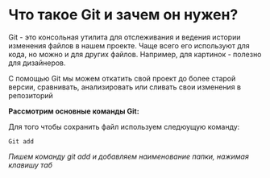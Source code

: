 # **Что такое Git и зачем он нужен?**

Git - это консольная утилита для отслеживания и ведения истории изменения файлов в нашем проекте. Чаще всего его используют для кода, но можно и для других файлов. Например, для картинок - полезно для дизайнеров.

С помощью Git мы можем откатить свой проект до более старой версии, сравнивать, анализировать или сливать свои изменения в репозиторий

 **Рассмотрим основные команды Git:**

 Для того чтобы сохранить файл используем следюущую команду:

    Git add
*Пишем команду git add и добавляем наименование папки, нажимая клавишу таб*


